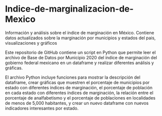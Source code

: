# Indice-de-marginalizacion-de-Mexico
Información y análisis sobre el índice de marginación en México. Contiene datos actualizados sobre la marginación por municipios y estados del pais,  visualizaciones y gráficos

Este repositorio de GitHub contiene un script en Python que permite leer el archivo de Base de Datos por Municipio 2020 del índice de marginación del gobierno federal mexicano en un dataframe y realizar diferentes análisis y gráficas.

El archivo Python incluye funciones para mostrar la descripción del dataframe, crear gráficas que muestren el porcentaje de municipios por estado con diferentes índices de marginación, el porcentaje de población en cada estado con diferentes índices de marginación, la relación entre el porcentaje de analfabetismo y el porcentaje de poblaciones en localidades de menos de 5,000 habitantes, y crear un nuevo dataframe con nuevos indicadores interesantes por estado.
